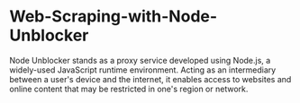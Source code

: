# Web-Scraping-with-Node-Unblocker
Node Unblocker stands as a proxy service developed using Node.js, a widely-used JavaScript runtime environment. Acting as an intermediary between a user's device and the internet, it enables access to websites and online content that may be restricted in one's region or network.
